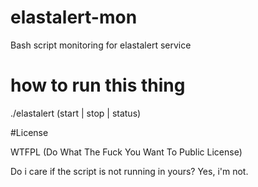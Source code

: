 # elastalert-mon
Bash script monitoring for elastalert service

# how to run this thing
./elastalert (start | stop | status)

#License

WTFPL (Do What The Fuck You Want To Public License)

Do i care if the script is not running in yours?
Yes, i'm not.



